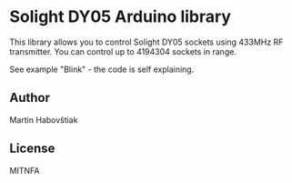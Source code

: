 Solight DY05 Arduino library
============================

This library allows you to control Solight DY05 sockets using 433MHz RF transmitter.
You can control up to 4194304 sockets in range.

See example "Blink" - the code is self explaining.

Author
------

Martin Habovštiak

License
-------

MITNFA
